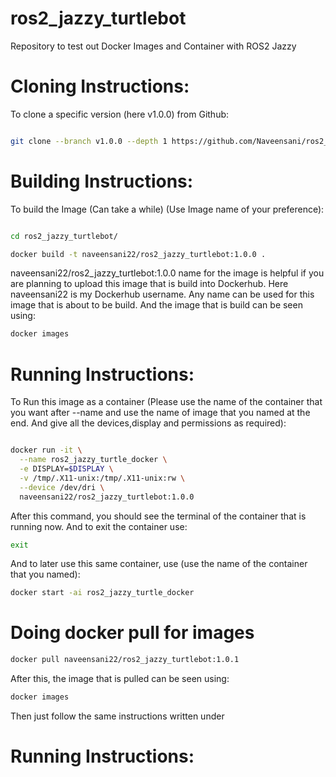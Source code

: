 # ros2_jazzy_turtlebot
Repository to test out Docker Images and Container with ROS2 Jazzy

# Cloning Instructions:

To clone a specific version (here v1.0.0) from Github:

```bash

git clone --branch v1.0.0 --depth 1 https://github.com/Naveensani/ros2_jazzy_turtlebot.git

```
# Building Instructions:

To build the Image (Can take a while) (Use Image name of your preference):

```bash

cd ros2_jazzy_turtlebot/

docker build -t naveensani22/ros2_jazzy_turtlebot:1.0.0 .

```
naveensani22/ros2_jazzy_turtlebot:1.0.0 name for the image is helpful if you are planning to upload this image that is build into Dockerhub. Here naveensani22 is my Dockerhub username. Any name can be used for this image that is about to be build.
And the image that is build can be seen using:

```bash
docker images
```

# Running Instructions:

To Run this image as a container (Please use the name of the container that you want after --name and use the name of image that you named at the end. And give all the devices,display and permissions as required):

```bash

docker run -it \
  --name ros2_jazzy_turtle_docker \
  -e DISPLAY=$DISPLAY \
  -v /tmp/.X11-unix:/tmp/.X11-unix:rw \
  --device /dev/dri \
  naveensani22/ros2_jazzy_turtlebot:1.0.0

```

After this command, you should see the terminal of the container that is running now. And to exit the container use:

```bash
exit
```

And to later use this same container, use (use the name of the container that you named):

```bash
docker start -ai ros2_jazzy_turtle_docker
```
# Doing docker pull for images 

```bash
docker pull naveensani22/ros2_jazzy_turtlebot:1.0.1
```
After this, the image that is pulled can be seen using:

```bash
docker images
```
Then just follow the same instructions written under 
# Running Instructions:
